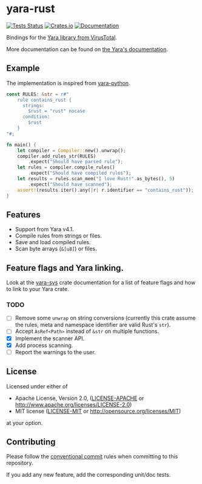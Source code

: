# yara-rust

[![Tests Status](https://github.com/Hugal31/yara-rust/actions/workflows/tests.yml/badge.svg)](https://github.com/Hugal31/yara-rust/actions/workflows/tests.yml)
[![Crates.io](https://img.shields.io/crates/v/yara.svg)](https://crates.io/crates/yara)
[![Documentation](https://docs.rs/yara/badge.svg)](https://docs.rs/yara)

Bindings for the [Yara library from VirusTotal](https://github.com/VirusTotal/yara).

More documentation can be found on [the Yara's documentation](https://yara.readthedocs.io/en/stable/index.html).

## Example

The implementation is inspired from [yara-python](https://github.com/VirusTotal/yara-python).

```rust
const RULES: &str = r#"
    rule contains_rust {
      strings:
        $rust = "rust" nocase
      condition:
        $rust
    }
"#;

fn main() {
    let compiler = Compiler::new().unwrap();
    compiler.add_rules_str(RULES)
        .expect("Should have parsed rule");
    let rules = compiler.compile_rules()
        .expect("Should have compiled rules");
    let results = rules.scan_mem("I love Rust!".as_bytes(), 5)
        .expect("Should have scanned");
    assert!(results.iter().any(|r| r.identifier == "contains_rust"));
}
```

## Features

* Support from Yara v4.1.
* Compile rules from strings or files.
* Save and load compiled rules.
* Scan byte arrays (`&[u8]`) or files.

## Feature flags and Yara linking.

Look at the [yara-sys](yara-sys) crate documentation for a list of feature flags
and how to link to your Yara crate.

### TODO

- [ ] Remove some `unwrap` on string conversions (currently this crate assume the rules, meta and namespace identifier are valid Rust's `str`).
- [ ] Accept `AsRef<Path>` instead of `&str` on multiple functions.
- [x] Implement the scanner API.
- [x] Add process scanning.
- [ ] Report the warnings to the user.

## License

Licensed under either of

 * Apache License, Version 2.0, ([LICENSE-APACHE](LICENSE-APACHE) or http://www.apache.org/licenses/LICENSE-2.0)
 * MIT license ([LICENSE-MIT](LICENSE-MIT) or http://opensource.org/licenses/MIT)

at your option.

## Contributing

Please follow the [conventional commit][Conventional commit] rules when
committing to this repository.

If you add any new feature, add the corresponding unit/doc tests.

[Conventional commit]: https://www.conventionalcommits.org/en/v1.0.0/
